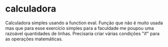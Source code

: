 # calculadora
Calculadora simples usando a function eval.
Função que não é muito usada mas que para esse exercício simples para a faculdade me poupou uma razoável quantidades de linhas.
Precisaria criar várias condições "if" para as operações matemáticas.

